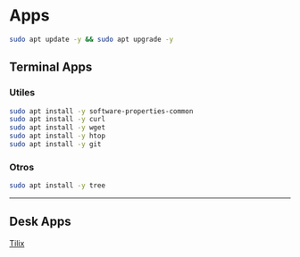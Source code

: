 # Apps

```BASH
sudo apt update -y && sudo apt upgrade -y
```

## Terminal Apps


### Utiles
```BASH
sudo apt install -y software-properties-common
sudo apt install -y curl
sudo apt install -y wget
sudo apt install -y htop
sudo apt install -y git
```

### Otros
```BASH
sudo apt install -y tree
```


---

## Desk Apps
[Tilix](https://gnunn1.github.io/tilix-web/)
